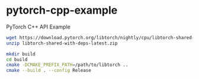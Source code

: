 # pytorch-cpp-example
PyTorch C++ API Example

```bash
wget https://download.pytorch.org/libtorch/nightly/cpu/libtorch-shared-with-deps-latest.zip
unzip libtorch-shared-with-deps-latest.zip
```

```bash
mkdir build
cd build
cmake -DCMAKE_PREFIX_PATH=/path/to/libtorch ..
cmake --build . --config Release
```
